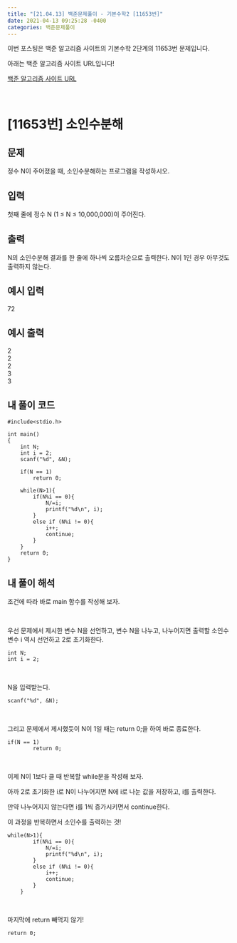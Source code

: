 ```yaml
---
title: "[21.04.13] 백준문제풀이 - 기본수학2 [11653번]"
date: 2021-04-13 09:25:28 -0400
categories: 백준문제풀이
---
```


이번 포스팅은 백준 알고리즘 사이트의 기본수학 2단계의 11653번 문제입니다.

아래는 백준 알고리즘 사이트 URL입니다!

[백준 알고리즘 사이트 URL](https://www.acmicpc.net/)

​

# [11653번] 소인수분해

## 문제

정수 N이 주어졌을 때, 소인수분해하는 프로그램을 작성하시오.
​

## 입력

첫째 줄에 정수 N (1 ≤ N ≤ 10,000,000)이 주어진다.
​

## 출력

N의 소인수분해 결과를 한 줄에 하나씩 오름차순으로 출력한다. N이 1인 경우 아무것도 출력하지 않는다.

## 예시 입력
72

## 예시 출력
2    
2    
2    
3    
3    

## 내 풀이 코드

	#include<stdio.h>
	
	int main()
	{
	    int N;
	    int i = 2;
	    scanf("%d", &N);
	    
	    if(N == 1)
	        return 0;
	    
	    while(N>1){
	        if(N%i == 0){
	            N/=i;
	            printf("%d\n", i);
	        }
	        else if (N%i != 0){
	            i++;
	            continue;
	        }
	    }
	    return 0;
	}



		
		
## 내 풀이 해석	
조건에 따라 바로 main 함수를 작성해 보자.

​

우선 문제에서 제시한 변수 N을 선언하고, 변수 N을 나누고, 나누어지면 출력할 소인수 변수 i 역시 선언하고 2로 초기화한다.

	int N;
	int i = 2;
​

N을 입력받는다.

	scanf("%d", &N);
​

그리고 문제에서 제시했듯이 N이 1일 때는 return 0;을 하여 바로 종료한다.

	if(N == 1)
	        return 0;
​

이제 N이 1보다 클 때 반복할 while문을 작성해 보자.


아까 2로 초기화한 i로 N이 나누어지면 N에 i로 나눈 값을 저장하고, i를 출력한다.

만약 나누어지지 않는다면 i를 1씩 증가시키면서 continue한다.

이 과정을 반복하면서 소인수를 출력하는 것!

	while(N>1){
	        if(N%i == 0){
	            N/=i;
	            printf("%d\n", i);
	        }
	        else if (N%i != 0){
	            i++;
	            continue;
	        }
	    }
​

마지막에 return 빼먹지 않기!

	return 0;
